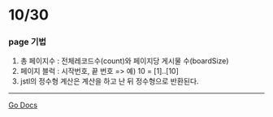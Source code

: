 10/30
===

### page 기법

1. 총 페이지수 : 전체레코드수(count)와 페이지당 게시물 수(boardSize)
2. 페이지 블럭 : 시작번호, 끝 번호 => 예) 10 = [1]..[10]
3. jstl의 정수형 계산은 계산을 하고 난 뒤 정수형으로 반환된다.

---
[Go Docs](https://github.com/MristerWing/PrivateProject/tree/master/5.MVC/Docs)